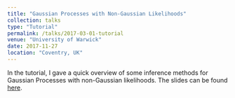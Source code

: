 ```yaml
---
title: "Gaussian Processes with Non-Gaussian Likelihoods"
collection: talks
type: "Tutorial"
permalink: /talks/2017-03-01-tutorial
venue: "University of Warwick"
date: 2017-11-27
location: "Coventry, UK"
---
```


In the tutorial, I gave a quick overview of some inference methods for Gaussian
Processes with non-Gaussian likelihoods. The slides can be found
[here](https://github.com/aboustati/aboustati.github.io/blob/master/files/gp-non-gaussian-likelihood.pdf).
